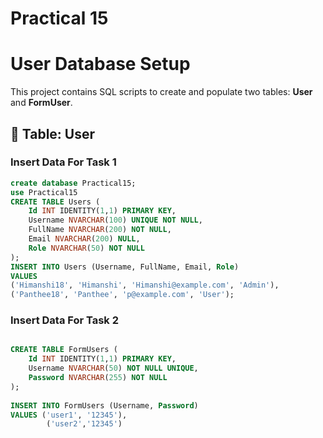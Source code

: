# Practical 15
# User Database Setup

This project contains SQL scripts to create and populate two tables: **User** and **FormUser**.

## 📌 Table: User

### **Insert Data For Task 1**
```sql
create database Practical15;
use Practical15
CREATE TABLE Users (
    Id INT IDENTITY(1,1) PRIMARY KEY,
    Username NVARCHAR(100) UNIQUE NOT NULL,
    FullName NVARCHAR(200) NOT NULL,
    Email NVARCHAR(200) NULL,
    Role NVARCHAR(50) NOT NULL
);
INSERT INTO Users (Username, FullName, Email, Role)
VALUES 
('Himanshi18', 'Himanshi', 'Himanshi@example.com', 'Admin'),
('Panthee18', 'Panthee', 'p@example.com', 'User');
```
### **Insert Data For Task 2**
```sql

CREATE TABLE FormUsers (
    Id INT IDENTITY(1,1) PRIMARY KEY,
    Username NVARCHAR(50) NOT NULL UNIQUE,
    Password NVARCHAR(255) NOT NULL
);
	
INSERT INTO FormUsers (Username, Password)
VALUES ('user1', '12345'),
		('user2','12345')

```

